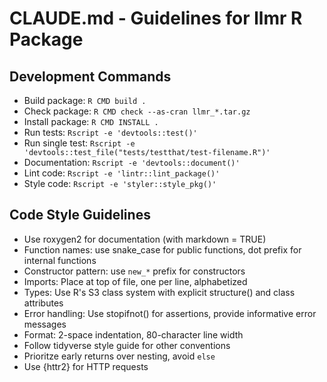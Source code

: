 # CLAUDE.md - Guidelines for llmr R Package

## Development Commands
* Build package: `R CMD build .`
* Check package: `R CMD check --as-cran llmr_*.tar.gz`
* Install package: `R CMD INSTALL .`
* Run tests: `Rscript -e 'devtools::test()'`
* Run single test: `Rscript -e 'devtools::test_file("tests/testthat/test-filename.R")'`
* Documentation: `Rscript -e 'devtools::document()'`
* Lint code: `Rscript -e 'lintr::lint_package()'`
* Style code: `Rscript -e 'styler::style_pkg()'`

## Code Style Guidelines
* Use roxygen2 for documentation (with markdown = TRUE)
* Function names: use snake_case for public functions, dot prefix for internal functions
* Constructor pattern: use `new_*` prefix for constructors
* Imports: Place at top of file, one per line, alphabetized
* Types: Use R's S3 class system with explicit structure() and class attributes
* Error handling: Use stopifnot() for assertions, provide informative error messages
* Format: 2-space indentation, 80-character line width
* Follow tidyverse style guide for other conventions
* Prioritze early returns over nesting, avoid `else`
* Use {httr2} for HTTP requests
